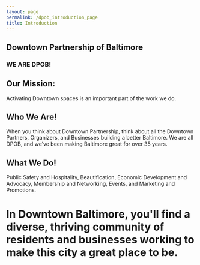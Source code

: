 ```yaml
---
layout: page
permalink: /dpob_introduction_page
title: Introduction
---
```


## Downtown Partnership of Baltimore

### WE ARE DPOB!

## Our Mission: 

Activating Downtown spaces is an important part of the work we do.

## Who We Are!

When you think about Downtown Partnership, think about all the Downtown Partners, Organizers, and Businesses building a better Baltimore. We are all DPOB, and we’ve been making Baltimore great for over 35 years.

## What We Do!

Public Safety and Hospitality, Beautification, Economic Development and Advocacy, Membership and Networking, Events, and Marketing and Promotions.

# In Downtown Baltimore, you'll find a diverse, thriving community of residents and businesses working to make this city a great place to be.
